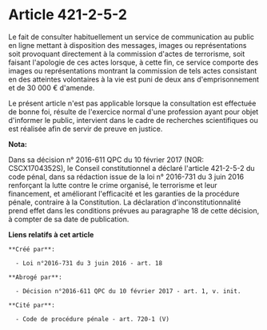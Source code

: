 # Article 421-2-5-2

Le  fait de consulter habituellement un service de communication au public  en ligne mettant à disposition des messages,
images ou représentations  soit provoquant directement à la commission d'actes de terrorisme, soit  faisant l'apologie de ces
actes lorsque, à cette fin, ce service  comporte des images ou représentations montrant la commission de tels  actes
consistant en des atteintes volontaires à la vie est puni de deux  ans d'emprisonnement et de 30 000 € d'amende. 

Le  présent article n'est pas applicable lorsque la consultation est  effectuée de bonne foi, résulte de l'exercice normal
d'une profession  ayant pour objet d'informer le public, intervient dans le cadre de  recherches scientifiques ou est
réalisée afin de servir de preuve en  justice.

**Nota:**

Dans sa décision n° 2016-611 QPC du 10 février 2017 (NOR: CSCX1704352S), le Conseil constitutionnel a déclaré l'article
421-2-5-2 du code pénal, dans sa rédaction issue de la loi n° 2016-731 du 3 juin 2016 renforçant la lutte contre le crime
organisé, le terrorisme et leur financement, et améliorant l'efficacité et les garanties de la procédure pénale, contraire à
la Constitution. La déclaration d'inconstitutionnalité prend effet dans les conditions prévues au paragraphe 18 de cette
décision, à compter de sa date de publication.

**Liens relatifs à cet article**

	**Créé par**:

	  - Loi n°2016-731 du 3 juin 2016 - art. 18

	**Abrogé par**:

	  - Décision n°2016-611 QPC du 10 février 2017 - art. 1, v. init.

	**Cité par**:

	  - Code de procédure pénale - art. 720-1 (V)
